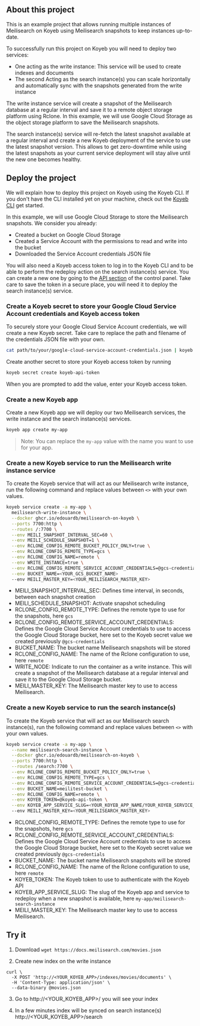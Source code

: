 ## About this project

This is an example project that allows running multiple instances of Meilisearch on Koyeb using Meilisearch snapshots to keep instances up-to-date.

To successfully run this project on Koyeb you will need to deploy two services:

- One acting as the write instance: This service will be used to create indexes and documents
- The second Acting as the search instance(s) you can scale horizontally and automatically sync with the snapshots generated from the write instance

The write instance service will create a snapshot of the Meilisearch database at a regular interval and save it to a remote object storage platform using Rclone. In this example, we will use Google Cloud Storage as the object storage platform to save the Meilisearch snapshots.

The search instance(s) service will re-fetch the latest snapshot available at a regular interval and create a new Koyeb deployment of the service to use the latest snapshot version. This allows to get zero-downtime while using the latest snapshots as your current service deployment will stay alive until the new one becomes healthy.

## Deploy the project

We will explain how to deploy this project on Koyeb using the Koyeb CLI. If you don't have the CLI installed yet on your machine, check out the [Koyeb CLI](https://www.koyeb.com/docs/quickstart/koyeb-cli) get started.

In this example, we will use Google Cloud Storage to store the Meilisearch snapshots. We consider you already:

- Created a bucket on Google Cloud Storage
- Created a Service Account with the permissions to read and write into the bucket
- Downloaded the Service Account credentials JSON file

You will also need a Koyeb access token to log in to the Koyeb CLI and to be able to perform the redeploy action on the search instance(s) service. You can create a new one by going to the [API section](https://app.koyeb.com/account/api) of the control panel. Take care to save the token in a secure place, you will need it to deploy the search instance(s) service.


### Create a Koyeb secret to store your Google Cloud Service Account credentials and Koyeb access token

To securely store your Google Cloud Service Account credentials, we will create a new Koyeb secret.
Take care to replace the path and filename of the credentials JSON file with your own.

```bash
cat path/to/your/google-cloud-service-account-credentials.json | koyeb secret create gcs-credentials --value-from-stdin
```

Create another secret to store your Koyeb access token by running

```bash
koyeb secret create koyeb-api-token
```

When you are prompted to add the value, enter your Koyeb access token.

### Create a new Koyeb app

Create a new Koyeb app we will deploy our two Meilisearch services, the write instance and the search instance(s) services.

```bash
koyeb app create my-app
```

> Note: You can replace the `my-app` value with the name you want to use for your app.

### Create a new Koyeb service to run the Meilisearch write instance service

To create the Koyeb service that will act as our Meilisearch write instance, run the following command and
replace values between `<>` with your own values.

```bash
koyeb service create -a my-app \
  meilisearch-write-instance \
  --docker ghcr.io/edouardb/meilisearch-on-koyeb \
  --ports 7700:http \
  --routes /:7700 \
  --env MEILI_SNAPSHOT_INTERVAL_SEC=60 \
  --env MEILI_SCHEDULE_SNAPSHOT=1 \
  --env RCLONE_CONFIG_REMOTE_BUCKET_POLICY_ONLY=true \
  --env RCLONE_CONFIG_REMOTE_TYPE=gcs \
  --env RCLONE_CONFIG_NAME=remote \
  --env WRITE_INSTANCE=true \
  --env RCLONE_CONFIG_REMOTE_SERVICE_ACCOUNT_CREDENTIALS=@gcs-credentials \
  --env BUCKET_NAME=<YOUR_GCS_BUCKET_NAME>
  --env MEILI_MASTER_KEY=<YOUR_MEILISEARCH_MASTER_KEY>
```

- MEILI_SNAPSHOT_INTERVAL_SEC: Defines time interval, in seconds, between each snapshot creation
- MEILI_SCHEDULE_SNAPSHOT: Activate snapshot scheduling
- RCLONE_CONFIG_REMOTE_TYPE: Defines the remote type to use for the snapshots, here `gcs`
- RCLONE_CONFIG_REMOTE_SERVICE_ACCOUNT_CREDENTIALS: Defines the Google Cloud Service Account credentials to use to access the Google Cloud Storage bucket, here set to the Koyeb secret value we created previously `@gcs-credentials`
- BUCKET_NAME: The bucket name Meilisearch snapshots will be stored
- RCLONE_CONFIG_NAME: The name of the Rclone configuration to use, here `remote`
- WRITE_NODE: Indicate to run the container as a write instance. This will create a snapshot of the Meilisearch database at a regular interval and save it to the Google Cloud Storage bucket.
- MEILI_MASTER_KEY: The Meilisearch master key to use to access Meilisearch.

### Create a new Koyeb service to run the search instance(s)

To create the Koyeb service that will act as our Meilisearch search instance(s), run the following command and
replace values between `<>` with your own values.

```bash
koyeb service create -a my-app \
  --name meilisearch-search-instance \
  --docker ghcr.io/edouardb/meilisearch-on-koyeb \
  --ports 7700:http \
  --routes /search:7700 \
  --env RCLONE_CONFIG_REMOTE_BUCKET_POLICY_ONLY=true \
  --env RCLONE_CONFIG_REMOTE_TYPE=gcs \
  --env RCLONE_CONFIG_REMOTE_SERVICE_ACCOUNT_CREDENTIALS=@gcs-credentials \
  --env BUCKET_NAME=meilitest-bucket \
  --env RCLONE_CONFIG_NAME=remote \
  --env KOYEB_TOKEN=@koyeb-api-token \
  --env KOYEB_APP_SERVICE_SLUG=<YOUR_KOYEB_APP_NAME/YOUR_KOYEB_SERVICE_NAME>
  --env MEILI_MASTER_KEY=<YOUR_MEILISEARCH_MASTER_KEY>
```

- RCLONE_CONFIG_REMOTE_TYPE: Defines the remote type to use for the snapshots, here `gcs`
- RCLONE_CONFIG_REMOTE_SERVICE_ACCOUNT_CREDENTIALS: Defines the Google Cloud Service Account credentials to use to access the Google Cloud Storage bucket, here set to the Koyeb secret value we created previously `@gcs-credentials`
- BUCKET_NAME: The bucket name Meilisearch snapshots will be stored
- RCLONE_CONFIG_NAME: The name of the Rclone configuration to use, here `remote`
- KOYEB_TOKEN: The Koyeb token to use to authenticate with the Koyeb API
- KOYEB_APP_SERVICE_SLUG: The slug of the Koyeb app and service to redeploy when a new snapshot is available, here `my-app/meilisearch-search-instance`
- MEILI_MASTER_KEY: The Meilisearch master key to use to access Meilisearch.

## Try it

1. Download `wget https://docs.meilisearch.com/movies.json`

2. Create new index on the write instance

```
curl \
  -X POST 'http://<YOUR_KOYEB_APP>/indexes/movies/documents' \
  -H 'Content-Type: application/json' \
  --data-binary @movies.json
```

3. Go to http://<YOUR_KOYEB_APP>/ you will see your index

4. In a few minutes index will be synced on search instance(s) http://<YOUR_KOYEB_APP>/search


